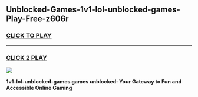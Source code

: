 
## Unblocked-Games-1v1-lol-unblocked-games-Play-Free-z606r
<h3>
<a href="https://premium76.site?title=1v1-lol-unblocked-games&ref=10A">CLICK TO PLAY</a></h3>
<hr>

<h3>
<a href="https://premium76.site?title=1v1-lol-unblocked-games&ref=10A">CLICK 2 PLAY</a>
  
</h3>

<a href="https://premium76.site?title=1v1-lol-unblocked-games&ref=10A"><img src="https://clearcache.store/games.png"></a>


**1v1-lol-unblocked-games games unblocked: Your Gateway to Fun and Accessible Online Gaming**
